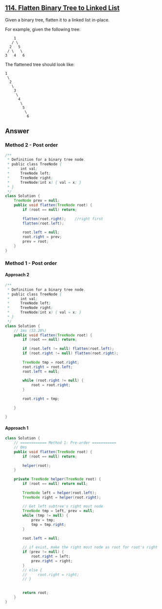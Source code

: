 ## [114. Flatten Binary Tree to Linked List](https://leetcode.com/problems/flatten-binary-tree-to-linked-list/)

Given a binary tree, flatten it to a linked list in-place.

For example, given the following tree:
```
    1
   / \
  2   5
 / \   \
3   4   6
```
The flattened tree should look like:
```
1
 \
  2
   \
    3
     \
      4
       \
        5
         \
          6
```

## Answer
### Method 2 - Post order
```java
/**
 * Definition for a binary tree node.
 * public class TreeNode {
 *     int val;
 *     TreeNode left;
 *     TreeNode right;
 *     TreeNode(int x) { val = x; }
 * }
 */
class Solution {
    TreeNode prev = null;
    public void flatten(TreeNode root) {
        if (root == null) return;
        
        flatten(root.right);    //right first
        flatten(root.left);
        
        root.left = null;
        root.right = prev;
        prev = root;
    }
}
```
### Method 1 - Post order
#### Approach 2
```java
/**
 * Definition for a binary tree node.
 * public class TreeNode {
 *     int val;
 *     TreeNode left;
 *     TreeNode right;
 *     TreeNode(int x) { val = x; }
 * }
 */
class Solution {
    // 1ms (53.28%)
    public void flatten(TreeNode root) {
        if (root == null) return;
        
        if (root.left != null) flatten(root.left);
        if (root.right != null) flatten(root.right);
        
        TreeNode tmp = root.right;
        root.right = root.left;
        root.left = null;
        
        while (root.right != null) {
            root = root.right;
        }
        
        root.right = tmp;
        
    }
    
}
```
#### Approach 1
```java
class Solution {
    // ============ Method 1: Pre-order ===========
    // 0ms
    public void flatten(TreeNode root) {
        if (root == null) return;
        
        helper(root);
    }
    
    private TreeNode helper(TreeNode root) {
        if (root == null) return null;
        
        TreeNode left = helper(root.left);
        TreeNode right = helper(root.right);
        
        // Get left subtree's right most node
        TreeNode tmp = left, prev = null;
        while (tmp != null) {
            prev = tmp;
            tmp = tmp.right;
        }
        
        root.left = null;
        
        // if exist, make the right most node as root for root's right subtree
        if (prev != null) {
            root.right = left;
            prev.right = right;
        }
        // else {
        //     root.right = right;
        // }
            
        
        return root;
    }
}
```
